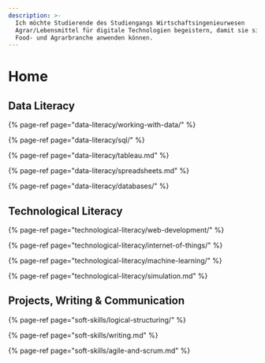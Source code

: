 ```yaml
---
description: >-
  Ich möchte Studierende des Studiengangs Wirtschaftsingenieurwesen
  Agrar/Lebensmittel für digitale Technologien begeistern, damit sie sie auf die
  Food- und Agrarbranche anwenden können.
---
```


# Home

## Data Literacy

{% page-ref page="data-literacy/working-with-data/" %}

{% page-ref page="data-literacy/sql/" %}

{% page-ref page="data-literacy/tableau.md" %}

{% page-ref page="data-literacy/spreadsheets.md" %}

{% page-ref page="data-literacy/databases/" %}

## Technological Literacy

{% page-ref page="technological-literacy/web-development/" %}

{% page-ref page="technological-literacy/internet-of-things/" %}

{% page-ref page="technological-literacy/machine-learning/" %}

{% page-ref page="technological-literacy/simulation.md" %}

## Projects, Writing & Communication

{% page-ref page="soft-skills/logical-structuring/" %}

{% page-ref page="soft-skills/writing.md" %}

{% page-ref page="soft-skills/agile-and-scrum.md" %}


